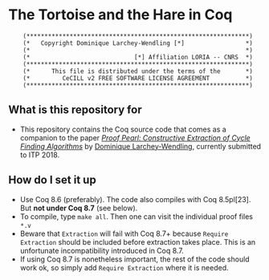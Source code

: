 # The Tortoise and the Hare in Coq

        (**************************************************************)
        (*   Copyright Dominique Larchey-Wendling [*]                 *)
        (*                                                            *)
        (*                             [*] Affiliation LORIA -- CNRS  *)
        (**************************************************************)
        (*      This file is distributed under the terms of the       *)
        (*         CeCILL v2 FREE SOFTWARE LICENSE AGREEMENT          *)
        (**************************************************************)

## What is this repository for

* This repository contains the Coq source code that comes as a companion to the paper [*Proof Pearl: Constructive Extraction of Cycle Finding Algorithms*](http://www.loria.fr/~larchey/papers/ITP_2018_paper_16.pdf) by [Dominique Larchey-Wendling](http://www.loria.fr/~larchey), currently submitted to ITP 2018.

## How do I set it up

* Use Coq 8.6 (preferably). The code also compiles with Coq 8.5pl[23]. But **not under Coq 8.7** (see below). 
* To compile, type `make all`. Then one can visit the individual proof files `*.v`
* Beware that `Extraction` will fail with Coq 8.7+ because `Require Extraction` should be included before extraction takes place. This is an unfortunate incompatibility introduced in Coq 8.7. 
* If using Coq 8.7 is nonetheless important, the rest of the code should work ok, so simply add `Require Extraction` where it is needed.
